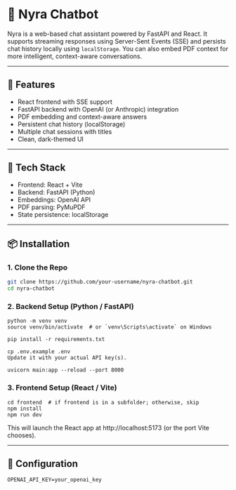 # 🤖 Nyra Chatbot

Nyra is a web-based chat assistant powered by FastAPI and React. It supports streaming responses using Server-Sent Events (SSE) and persists chat history locally using `localStorage`. You can also embed PDF context for more intelligent, context-aware conversations.

---

## 🚀 Features

- React frontend with SSE support
- FastAPI backend with OpenAI (or Anthropic) integration
- PDF embedding and context-aware answers
- Persistent chat history (localStorage)
- Multiple chat sessions with titles
- Clean, dark-themed UI

---

## 🧱 Tech Stack

- Frontend: React + Vite
- Backend: FastAPI (Python)
- Embeddings: OpenAI API
- PDF parsing: PyMuPDF
- State persistence: localStorage

---

## 📦 Installation

### 1. Clone the Repo

```bash
git clone https://github.com/your-username/nyra-chatbot.git
cd nyra-chatbot
```

### 2. Backend Setup (Python / FastAPI)
```Create a virtual environment:
python -m venv venv
source venv/bin/activate  # or `venv\Scripts\activate` on Windows
```
```Install dependencies:
pip install -r requirements.txt
```
```Create a .env file based on .env.example:
cp .env.example .env
Update it with your actual API key(s).
```

```Run the backend:
uvicorn main:app --reload --port 8000
```

### 3. Frontend Setup (React / Vite)
```
cd frontend  # if frontend is in a subfolder; otherwise, skip
npm install
npm run dev
```
This will launch the React app at http://localhost:5173 (or the port Vite chooses).

---

## 🔧 Configuration
```.env file (Backend):
OPENAI_API_KEY=your_openai_key
```
